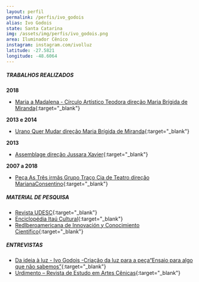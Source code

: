 ```yaml
---
layout: perfil
permalink: /perfis/ivo_godois
alias: Ivo Godois
state: Santa Catarina
img: /assets/img/perfis/ivo_godois.png
area: Iluminador Cênico
instagram: instagram.com/ivolluz
latitude: -27.5821
longitude: -48.6064
---
```


##### **TRABALHOS REALIZADOS**

**2018**

- [Maria a Madalena - Círculo Artístico Teodora direção Maria Brígida de Miranda](https://www.youtube.com/watch?v=QDA1SoRQ5J0){:target="_blank"}

**2013 e 2014**

- [Urano Quer Mudar direção Maria Brígida de Miranda](https://www.youtube.com/watch?v=D1AVtQuG0vw){:target="_blank"}

**2013**

- [Assemblage direção Jussara Xavier](https://www.youtube.com/watch?v=zIm9uGqC5S8){:target="_blank"}

**2007 a 2018**

- [Peça As Três irmãs Grupo Traço Cia de Teatro direção MarianaConsentino](https://noticias.ufsc.br/2010/04/teatro-da-ufsc-recebe-o-espetaculo-as-tres-irmas/){:target="_blank"}

##### **MATERIAL DE PESQUISA**

- [Revista UDESC](https://www.revistas.udesc.br/index.php/urdimento/article/view/17534/11379){:target="_blank"}
- [Enciclopédia Itaú Cultural](http://enciclopedia.itaucultural.org.br/evento635941/as-tres-irmas){:target="_blank"}
- [RedIberoamericana de Innovación y Conocimiento Científico](https://redib.org/Record/oai_articulo2237303-vieux-colombier-uma-luz-para-o-teatro-brasileiro){:target="_blank"}

##### **ENTREVISTAS**

- [Da ideia à luz - Ivo Godois -Criação da luz para a peça“Ensaio para algo que não sabemos”](https://www.youtube.com/watch?v=Prhk_w3VxN0){:target="_blank"}
- [Urdimento – Revista de Estudo em Artes Cênicas](https://periodicos.udesc.br/index.php/urdimento/article/view/1414573101372020404){:target="_blank"}